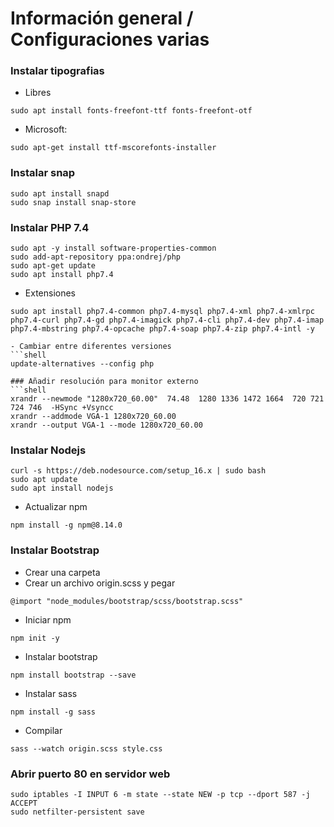 # Información general / Configuraciones varias

### Instalar tipografias
- Libres
```shell
sudo apt install fonts-freefont-ttf fonts-freefont-otf
```
- Microsoft:
```shell
sudo apt-get install ttf-mscorefonts-installer
```
### Instalar snap
```shell
sudo apt install snapd
sudo snap install snap-store
```

### Instalar PHP 7.4
```shell
sudo apt -y install software-properties-common
sudo add-apt-repository ppa:ondrej/php
sudo apt-get update
sudo apt install php7.4
```
- Extensiones
```shell
sudo apt install php7.4-common php7.4-mysql php7.4-xml php7.4-xmlrpc php7.4-curl php7.4-gd php7.4-imagick php7.4-cli php7.4-dev php7.4-imap php7.4-mbstring php7.4-opcache php7.4-soap php7.4-zip php7.4-intl -y

- Cambiar entre diferentes versiones
```shell
update-alternatives --config php 
```
```
### Añadir resolución para monitor externo
```shell
xrandr --newmode "1280x720_60.00"  74.48  1280 1336 1472 1664  720 721 724 746  -HSync +Vsyncc
xrandr --addmode VGA-1 1280x720_60.00
xrandr --output VGA-1 --mode 1280x720_60.00 
```

### Instalar Nodejs
```shell
curl -s https://deb.nodesource.com/setup_16.x | sudo bash
sudo apt update
sudo apt install nodejs
```
- Actualizar npm
```shell
npm install -g npm@8.14.0
```

### Instalar Bootstrap
- Crear una carpeta
- Crear un archivo origin.scss y pegar
```shell
@import "node_modules/bootstrap/scss/bootstrap.scss"
```
- Iniciar npm
```shell
npm init -y
```
- Instalar bootstrap
```shell
npm install bootstrap --save
```
- Instalar sass
```shell
npm install -g sass
```
- Compilar
```shell
sass --watch origin.scss style.css
```

### Abrir puerto 80 en servidor web
```shell
sudo iptables -I INPUT 6 -m state --state NEW -p tcp --dport 587 -j ACCEPT
sudo netfilter-persistent save
```
